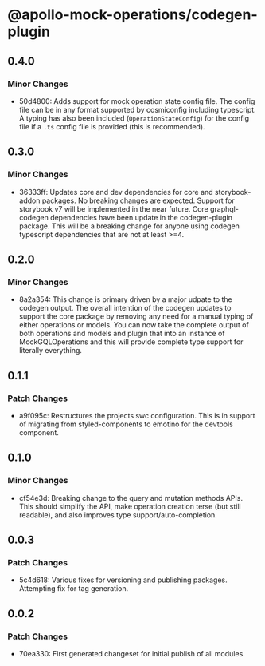 # @apollo-mock-operations/codegen-plugin

## 0.4.0

### Minor Changes

- 50d4800: Adds support for mock operation state config file. The config file can be in any format
  supported by cosmiconfig including typescript. A typing has also been included
  (`OperationStateConfig`) for the config file if a `.ts` config file is provided (this is
  recommended).

## 0.3.0

### Minor Changes

- 36333ff: Updates core and dev dependencies for core and storybook-addon packages. No breaking
  changes are expected. Support for storybook v7 will be implemented in the near future. Core
  graphql-codegen dependencies have been update in the codegen-plugin package. This will be a
  breaking change for anyone using codegen typescript dependencies that are not at least >=4.

## 0.2.0

### Minor Changes

- 8a2a354: This change is primary driven by a major udpate to the codegen output. The overall
  intention of the codegen updates to support the core package by removing any need for a manual
  typing of either operations or models. You can now take the complete output of both operations and
  models and plugin that into an instance of MockGQLOperations and this will provide complete type
  support for literally everything.

## 0.1.1

### Patch Changes

- a9f095c: Restructures the projects swc configuration. This is in support of migrating from
  styled-components to emotino for the devtools component.

## 0.1.0

### Minor Changes

- cf54e3d: Breaking change to the query and mutation methods APIs. This should simplify the API,
  make operation creation terse (but still readable), and also improves type
  support/auto-completion.

## 0.0.3

### Patch Changes

- 5c4d618: Various fixes for versioning and publishing packages. Attempting fix for tag generation.

## 0.0.2

### Patch Changes

- 70ea330: First generated changeset for initial publish of all modules.
